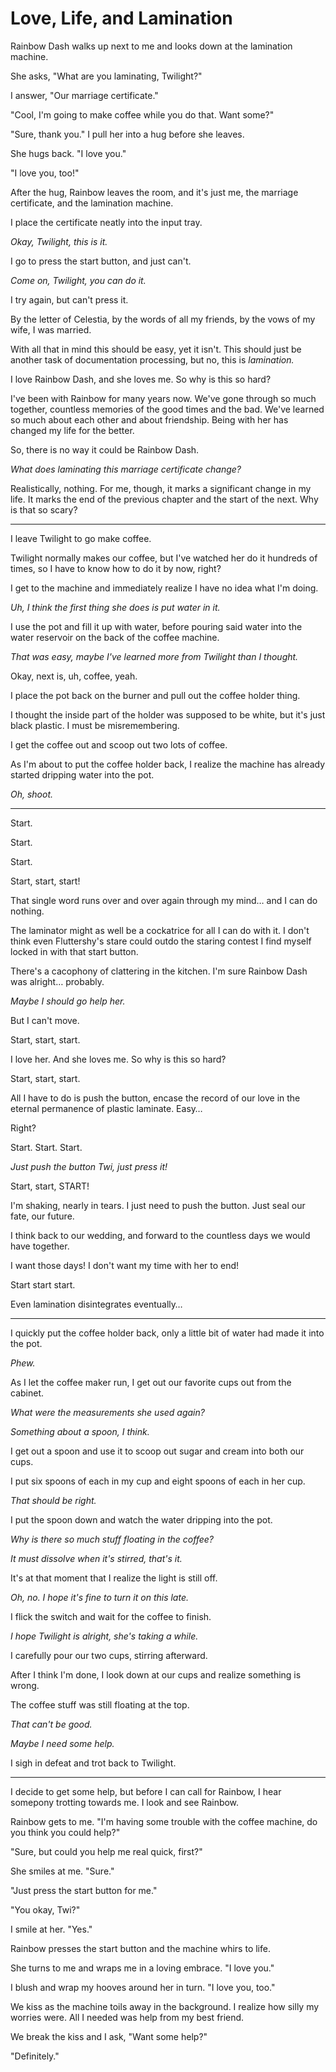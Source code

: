 # Love, Life, and Lamination

Rainbow Dash walks up next to me and looks down at the lamination machine.

She asks, "What are you laminating, Twilight?"

I answer, "Our marriage certificate."

"Cool, I'm going to make coffee while you do that. Want some?"

"Sure, thank you." I pull her into a hug before she leaves.

She hugs back. "I love you."

"I love you, too!"

After the hug, Rainbow leaves the room, and it's just me, the marriage certificate, and the lamination machine.

I place the certificate neatly into the input tray.

*Okay, Twilight, this is it.*

I go to press the start button, and just can't.

*Come on, Twilight, you can do it.*

I try again, but can't press it.

By the letter of Celestia, by the words of all my friends, by the vows of my wife, I was married.

With all that in mind this should be easy, yet it isn't. This should just be another task of documentation processing, but no, this is *lamination.*

I love Rainbow Dash, and she loves me. So why is this so hard?

I've been with Rainbow for many years now. We've gone through so much together, countless memories of the good times and the bad. We've learned so much about each other and about friendship. Being with her has changed my life for the better.

So, there is no way it could be Rainbow Dash.

*What does laminating this marriage certificate change?*

Realistically, nothing. For me, though, it marks a significant change in my life. It marks the end of the previous chapter and the start of the next. Why is that so scary?

***

I leave Twilight to go make coffee.

Twilight normally makes our coffee, but I've watched her do it hundreds of times, so I have to know how to do it by now, right?

I get to the machine and immediately realize I have no idea what I'm doing.

*Uh, I think the first thing she does is put water in it.*

I use the pot and fill it up with water, before pouring said water into the water reservoir on the back of the coffee machine.

*That was easy, maybe I've learned more from Twilight than I thought.*

Okay, next is, uh, coffee, yeah.

I place the pot back on the burner and pull out the coffee holder thing.

I thought the inside part of the holder was supposed to be white, but it's just black plastic. I must be misremembering.

I get the coffee out and scoop out two lots of coffee.

As I'm about to put the coffee holder back, I realize the machine has already started dripping water into the pot.

*Oh, shoot.*

***

Start.

Start.

Start.

Start, start, start!

That single word runs over and over again through my mind… and I can do nothing.

The laminator might as well be a cockatrice for all I can do with it. I don't think even Fluttershy's stare could outdo the staring contest I find myself locked in with that start button.

There's a cacophony of clattering in the kitchen. I'm sure Rainbow Dash was alright… probably. 

*Maybe I should go help her.*

But I can't move.

Start, start, start. 

I love her. And she loves me. So why is this so hard?

Start, start, start.

All I have to do is push the button, encase the record of our love in the eternal permanence of plastic laminate. Easy…
 
Right?

Start. Start. Start.

*Just push the button Twi, just press it!*

Start, start, START!

I'm shaking, nearly in tears. I just need to push the button. Just seal our fate, our future.

I think back to our wedding, and forward to the countless days we would have together.

I want those days! I don't want my time with her to end!

Start start start.

Even lamination disintegrates eventually…

***

I quickly put the coffee holder back, only a little bit of water had made it into the pot.

*Phew.*

As I let the coffee maker run, I get out our favorite cups out from the cabinet.

*What were the measurements she used again?*

*Something about a spoon, I think.*

I get out a spoon and use it to scoop out sugar and cream into both our cups.

I put six spoons of each in my cup and eight spoons of each in her cup.

*That should be right.*

I put the spoon down and watch the water dripping into the pot.

*Why is there so much stuff floating in the coffee?*

*It must dissolve when it's stirred, that's it.*

It's at that moment that I realize the light is still off.

*Oh, no. I hope it's fine to turn it on this late.*

I flick the switch and wait for the coffee to finish.

*I hope Twilight is alright, she's taking a while.*

I carefully pour our two cups, stirring afterward.

After I think I'm done, I look down at our cups and realize something is wrong.

The coffee stuff was still floating at the top.

*That can't be good.*

*Maybe I need some help.*

I sigh in defeat and trot back to Twilight.

***

I decide to get some help, but before I can call for Rainbow, I hear somepony trotting towards me. I look and see Rainbow.

Rainbow gets to me. "I'm having some trouble with the coffee machine, do you think you could help?"

"Sure, but could you help me real quick, first?"

She smiles at me. "Sure."

"Just press the start button for me."

"You okay, Twi?"

I smile at her. "Yes."

Rainbow presses the start button and the machine whirs to life.

She turns to me and wraps me in a loving embrace. "I love you."

I blush and wrap my hooves around her in turn. "I love you, too."

We kiss as the machine toils away in the background. I realize how silly my worries were. All I needed was help from my best friend.

We break the kiss and I ask, "Want some help?"

"Definitely."
